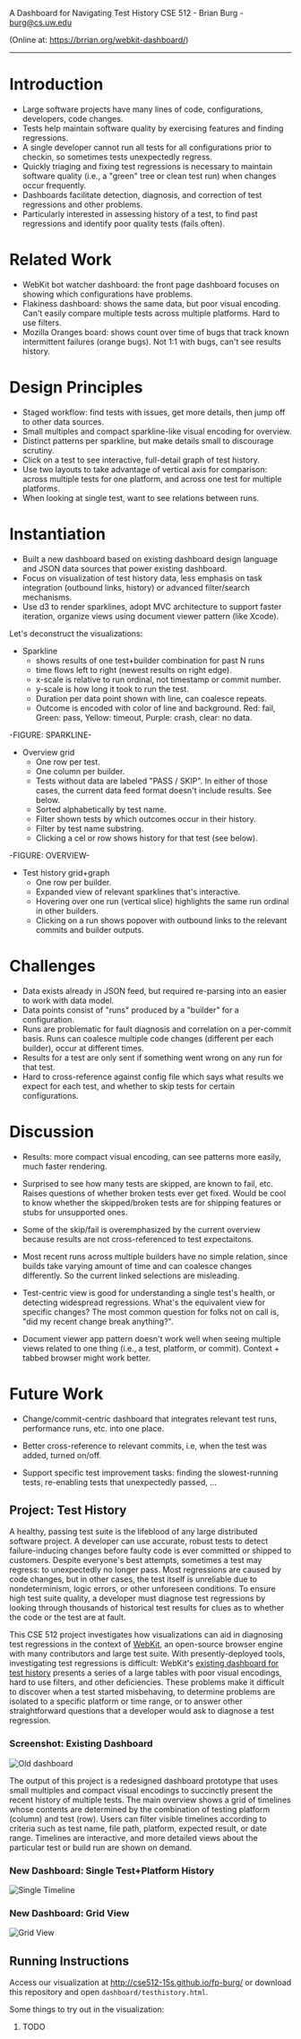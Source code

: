 



A Dashboard for Navigating Test History
CSE 512 - Brian Burg - burg@cs.uw.edu

(Online at: https://brrian.org/webkit-dashboard/)

---

# Introduction

- Large software projects have many lines of code, configurations, developers, code changes.
- Tests help maintain software quality by exercising features and finding regressions.
- A single developer cannot run all tests for all configurations prior to checkin, so sometimes tests unexpectedly regress.
- Quickly triaging and fixing test regressions is necessary to maintain software quality (i.e., a "green" tree or clean test run) when changes occur frequently.
- Dashboards facilitate detection, diagnosis, and correction of test regressions and other problems.
- Particularly interested in assessing history of a test, to find past regressions and identify poor quality tests (fails often).

# Related Work

- WebKit bot watcher dashboard: the front page dashboard focuses on showing which configurations have problems.
- Flakiness dashboard: shows the same data, but poor visual encoding. Can't easily compare multiple tests across multiple platforms. Hard to use filters.
- Mozilla Oranges board: shows count over time of bugs that track known intermittent failures (orange bugs). Not 1:1 with bugs, can't see results history.

# Design Principles

- Staged workflow: find tests with issues, get more details, then jump off to other data sources.
- Small multiples and compact sparkline-like visual encoding for overview.
- Distinct patterns per sparkline, but make details small to discourage scrutiny.
- Click on a test to see interactive, full-detail graph of test history.
- Use two layouts to take advantage of vertical axis for comparison: across multiple tests for one platform, and across one test for multiple platforms.
- When looking at single test, want to see relations between runs.

# Instantiation

- Built a new dashboard based on existing dashboard design language and JSON data sources that power existing dashboard.
- Focus on visualization of test history data, less emphasis on task integration (outbound links, history) or advanced filter/search mechanisms.
- Use d3 to render sparklines, adopt MVC architecture to support faster iteration, organize views using document viewer pattern (like Xcode).

Let's deconstruct the visualizations:

- Sparkline
    + shows results of one test+builder combination for past N runs
    + time flows left to right (newest results on right edge).
    + x-scale is relative to run ordinal, not timestamp or commit number.
    + y-scale is how long it took to run the test.
    + Duration per data point shown with line, can coalesce repeats.
    + Outcome is encoded with color of line and background. Red: fail, Green: pass, Yellow: timeout, Purple: crash, clear: no data.

-FIGURE: SPARKLINE-

- Overview grid
    + One row per test.
    + One column per builder.
    + Tests without data are labeled "PASS / SKIP". In either of those cases, the current data feed format doesn't include results. See below.
    + Sorted alphabetically by test name.
    + Filter shown tests by which outcomes occur in their history.
    + Filter by test name substring.
    + Clicking a cel or row shows history for that test (see below).

-FIGURE: OVERVIEW-

- Test history grid+graph
    + One row per builder.
    + Expanded view of relevant sparklines that's interactive.
    + Hovering over one run (vertical slice) highlights the same run ordinal in other builders.
    + Clicking on a run shows popover with outbound links to the relevant commits and builder outputs.

# Challenges

- Data exists already in JSON feed, but required re-parsing into an easier to work with data model.
- Data points consist of "runs" produced by a "builder" for a configuration.
- Runs are problematic for fault diagnosis and correlation on a per-commit basis. Runs can coalesce multiple code changes (different per each builder), occur at different times.
- Results for a test are only sent if something went wrong on any run for that test.
- Hard to cross-reference against config file which says what results we expect for each test, and whether to skip tests for certain configurations.

# Discussion

- Results: more compact visual encoding, can see patterns more easily, much faster rendering.

- Surprised to see how many tests are skipped, are known to fail, etc. Raises questions of whether broken tests ever get fixed. Would be cool to know whether the skipped/broken tests are for shipping features or stubs for unsupported ones.

- Some of the skip/fail is overemphasized by the current overview because results are not cross-referenced to test expectaitons.

- Most recent runs across multiple builders have no simple relation, since builds take varying amount of time and can coalesce changes differently. So the current linked selections are misleading.

- Test-centric view is good for understanding a single test's health, or detecting widespread regressions. What's the equivalent view for specific changes? The most common question for folks not on call is, "did my recent change break anything?".

- Document viewer app pattern doesn't work well when seeing multiple views related to one thing (i.e., a test, platform, or commit). Context + tabbed browser might work better.

# Future Work

- Change/commit-centric dashboard that integrates relevant test runs, performance runs, etc. into one place.

- Better cross-reference to relevant commits, i.e, when the test was added, turned on/off.

- Support specific test improvement tasks: finding the slowest-running tests, re-enabling tests that unexpectedly passed, ...













## Project: Test History

A healthy, passing test suite is the lifeblood of any large distributed software project. A developer can use accurate, robust tests to detect failure-inducing changes before faulty code is ever committed or shipped to customers. Despite everyone's best attempts, sometimes a test may regress: to unexpectedly no longer pass. Most regressions are caused by code changes, but in other cases, the test itself is unreliable due to nondeterminism, logic errors, or other unforeseen conditions. To ensure high test suite quality, a developer must diagnose test regressions by looking through thousands of historical test results for clues as to whether the code or the test are at fault.

This CSE 512 project investigates how visualizations can aid in diagnosing test regressions in the context of [WebKit](https://www.webkit.org), an open-source browser engine with many contributors and large test suite. With presently-deployed tools, investigating test regressions is difficult: WebKit's [existing dashboard for test history](http://webkit-test-results.appspot.com/dashboards/flakiness_dashboard.html) presents a series of a large tables with poor visual encodings, hard to use filters, and other deficiencies. These problems make it difficult to discover when a test started misbehaving, to determine problems are isolated to a specific platform or time range, or to answer other straightforward questions that a developer would ask to diagnose a test regression.

### Screenshot: Existing Dashboard

![Old dashboard](https://raw.githubusercontent.com/CSE512-15S/fp-burg/master/old-dash.png)

The output of this project is a redesigned dashboard prototype that uses small multiples and compact visual encodings to succinctly present the recent history of multiple tests. The main overview shows a grid of timelines whose contents are determined by the combination of testing platform (column) and test (row). Users can filter visible timelines according to criteria such as test name, file path, platform, expected result, or date range. Timelines are interactive, and more detailed views about the particular test or build run are shown on demand.

### New Dashboard: Single Test+Platform History

![Single Timeline](https://raw.githubusercontent.com/CSE512-15S/fp-burg/master/Mockups/Timeline.png)

### New Dashboard: Grid View

![Grid View](https://raw.githubusercontent.com/CSE512-15S/fp-burg/master/Mockups/Grid.png)

## Running Instructions

Access our visualization at http://cse512-15s.github.io/fp-burg/ or download this repository and open `dashboard/testhistory.html`.

Some things to try out in the visualization:

1. TODO
